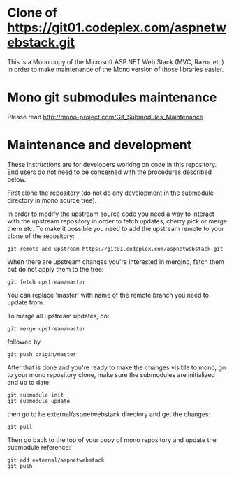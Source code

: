 Clone of https://git01.codeplex.com/aspnetwebstack.git
======================================================

This is a Mono copy of the Microsoft ASP.NET Web Stack (MVC, Razor etc) in order to
make maintenance of the Mono version of those libraries easier.

Mono git submodules maintenance
==============================

Please read http://mono-project.com/Git_Submodules_Maintenance

Maintenance and development
===========================

These instructions are for developers working on code in this repository. End users do not need to be
concerned with the procedures described below.

First clone the repository (do not do any development in the submodule directory in mono source tree).

In order to modify the upstream source code you need a way to interact with the upstream repository in order
to fetch updates, cherry pick or merge them etc. To make it possible you need to add the upstream remote to
your clone of the repository:

    git remote add upstream https://git01.codeplex.com/aspnetwebstack.git

When there are upstream changes you're interested in merging, fetch them but do not apply them to the tree:

    git fetch upstream/master

You can replace 'master' with name of the remote branch you need to update from.

To merge all upstream updates, do:

    git merge upstream/master

followed by

    git push origin/master

After that is done and you're ready to make the changes visible to mono, go to your mono repository clone,
make sure the submodules are initialized and up to date:

    git submodule init
    git submodule update

then go to he external/aspnetwebstack directory and get the changes:

    git pull

Then go back to the top of your copy of mono repository and update the submodule reference:

    git add external/aspnetwebstack
    git push
